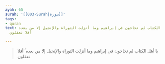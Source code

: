 ```yaml
---
ayah: 65
surah: '[[003-Surah|سورة]]'
tags:
- quran
text: يا أهل الكتاب لم تحاجون في إبراهيم وما أنزلت التوراة والإنجيل إلا من بعده ۚ
  أفلا تعقلون

---
```

> يا أهل الكتاب لم تحاجون في إبراهيم وما أنزلت التوراة والإنجيل إلا من بعده ۚ أفلا تعقلون

